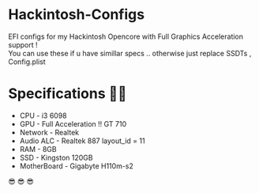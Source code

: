 # Hackintosh-Configs
EFI configs for my Hackintosh Opencore with Full Graphics Acceleration support !  </br>
You can use these if u have simillar specs .. otherwise  just replace SSDTs , Config.plist

# Specifications 🤩🤩

- CPU  - i3 6098
- GPU  - Full Acceleration !! GT 710 
- Network - Realtek 
- Audio ALC - Realtek 887 layout_id = 11
- RAM - 8GB 
- SSD - Kingston 120GB
- MotherBoard - Gigabyte H110m-s2 

😎  😎 😎   
